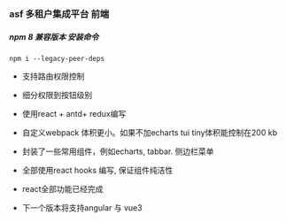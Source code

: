 ### asf 多租户集成平台 前端

##### npm 8 兼容版本 安装命令
`npm i --legacy-peer-deps`

- 支持路由权限控制
- 细分权限到按钮级别
- 使用react + antd+ redux编写
- 自定义webpack 体积更小。如果不加echarts tui tiny体积能控制在200 kb
- 封装了一些常用组件，例如echarts, tabbar. 侧边栏菜单
- 全部使用react hooks 编写, 保证组件纯洁性

- react全部功能已经完成
- 下一个版本将支持angular 与 vue3